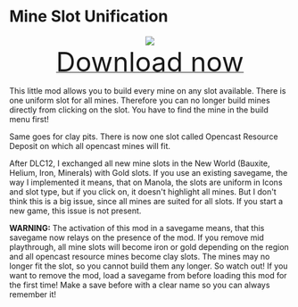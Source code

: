 # Mine Slot Unification

<div align=center><img src="_media/Anno1800/mod_banners/smallmodscollection/banner10.png"/></div>

<div align=center><a href="https://github.com/Taludas/SmallModsCollection/releases/latest/download/MineslotUnification.zip"> <font size="40">Download now</font></a></div>

This little mod allows you to build every mine on any slot available. There is one uniform slot for all mines. Therefore you can no longer build mines directly from clicking on the slot. You have to find the mine in the build menu first!

Same goes for clay pits. There is now one slot called Opencast Resource Deposit on which all opencast mines will fit.

After DLC12, I exchanged all new mine slots in the New World (Bauxite, Helium, Iron, Minerals) with Gold slots. If you use an existing savegame, the way I implemented it means, that on Manola, the slots are uniform in Icons and slot type, but if you click on, it doesn't highlight all mines. But I don't think this is a big issue, since all mines are suited for all slots. If you start a new game, this issue is not present.

**WARNING:** The activation of this mod in a savegame means, that this savegame now relays on the presence of the mod. If you remove mid playthrough, all mine slots will become iron or gold depending on the region and all opencast resource mines become clay slots. The mines may no longer fit the slot, so you cannot build them any longer. So watch out! If you want to remove the mod, load a savegame from before loading this mod for the first time! Make a save before with a clear name so you can always remember it!